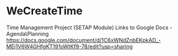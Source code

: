 # WeCreateTime
Time Management Project (SETAP Module)
Links to Google Docs - Agenda\Planning https://docs.google.com/document/d/1C6xWNdZnbEKpkAD_-MEj1V6W4GHfgKT191oWtKf9-78/edit?usp=sharing
